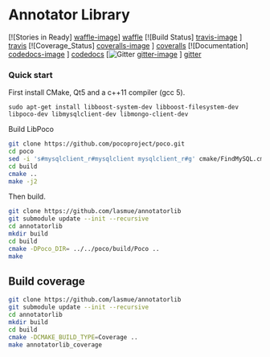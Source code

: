 Annotator Library
=================

[![Stories in Ready] [waffle-image]] [waffle] [![Build Status] [travis-image] ] [travis] [![Coverage_Status] [coveralls-image] ] [coveralls]  [![Documentation] [codedocs-image] ] [codedocs] [![Gitter] [gitter-image] ] [gitter]


[travis-image]: https://travis-ci.org/lasmue/annotatorlib.png?branch=master
[travis]: http://travis-ci.org/lasmue/annotatorlib

[coveralls-image]: https://img.shields.io/coveralls/lasmue/annotatorlib.svg?label=Coverage
[coveralls]: https://coveralls.io/github/lasmue/annotatorlib

[codedocs-image]: https://codedocs.xyz/lasmue/annotatorlib.svg
[codedocs]: https://codedocs.xyz/lasmue/annotatorlib/

[gitter-image]: https://badges.gitter.im/Join%20Chat.svg
[gitter]: https://gitter.im/lasmue/annotatorlib

[waffle-image]: https://badge.waffle.io/lasmue/annotatorlib.svg?label=ready&title=Ready
[waffle]: http://waffle.io/lasmue/annotatorlib

### Quick start

First install CMake, Qt5 and a c++11 compiler (gcc 5).

```
sudo apt-get install libboost-system-dev libboost-filesystem-dev libpoco-dev libmysqlclient-dev libmongo-client-dev
```

Build LibPoco
```sh
git clone https://github.com/pocoproject/poco.git
cd poco
sed -i 's#mysqlclient_r#mysqlclient mysqlclient_r#g' cmake/FindMySQL.cmake
cd build
cmake ..
make -j2
```

Then build.

```sh
git clone https://github.com/lasmue/annotatorlib
git submodule update --init --recursive
cd annotatorlib
mkdir build
cd build
cmake -DPoco_DIR= ../../poco/build/Poco ..
make
```

## Build coverage
```sh
git clone https://github.com/lasmue/annotatorlib
git submodule update --init --recursive
cd annotatorlib
mkdir build
cd build
cmake -DCMAKE_BUILD_TYPE=Coverage ..
make annotatorlib_coverage
```

